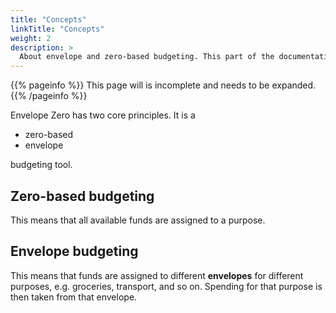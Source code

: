 ```yaml
---
title: "Concepts"
linkTitle: "Concepts"
weight: 2
description: >
  About envelope and zero-based budgeting. This part of the documentation is aimed at users
---
```


{{% pageinfo %}}
This page will is incomplete and needs to be expanded.
{{% /pageinfo %}}

Envelope Zero has two core principles. It is a

- zero-based
- envelope

budgeting tool.

## Zero-based budgeting

This means that all available funds are assigned to a purpose.

## Envelope budgeting

This means that funds are assigned to different **envelopes** for different purposes, e.g. groceries, transport, and so on. Spending for that purpose is then taken from that envelope.
